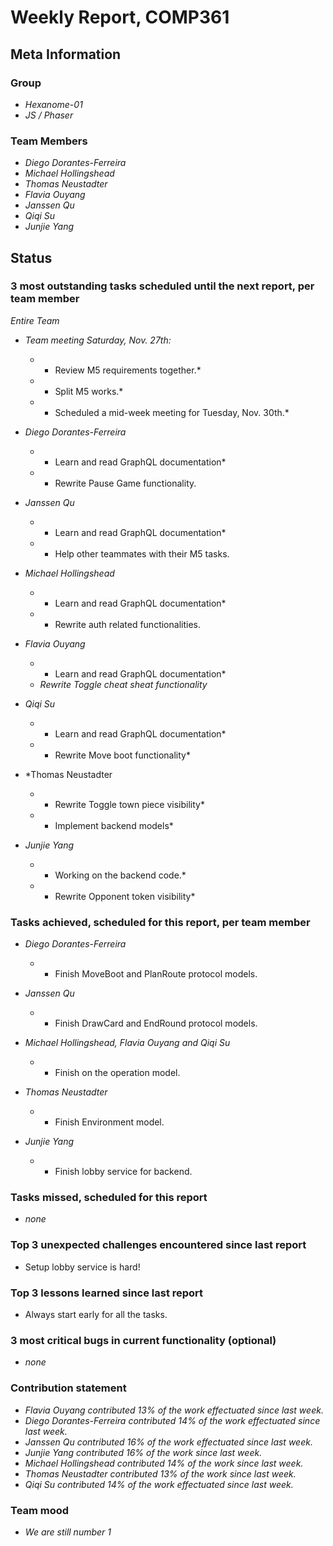 # Weekly Report, COMP361

## Meta Information

### Group

 * *Hexanome-01*
 * *JS / Phaser*

### Team Members

 * *Diego Dorantes-Ferreira*
 * *Michael Hollingshead*
 * *Thomas Neustadter*
 * *Flavia Ouyang*
 * *Janssen Qu*
 * *Qiqi Su*
 * *Junjie Yang*

## Status

### 3 most outstanding tasks scheduled until the next report, per team member

*Entire Team*
   * *Team meeting Saturday, Nov. 27th:*
     * * Review M5 requirements together.*
     * * Split M5 works.*
     * * Scheduled a mid-week meeting for Tuesday, Nov. 30th.*

 * *Diego Dorantes-Ferreira*
    * * Learn and read GraphQL documentation*
    * * Rewrite Pause Game functionality.
 
 * *Janssen Qu*
     * * Learn and read GraphQL documentation*
     * * Help other teammates with their M5 tasks.
     
 * *Michael Hollingshead*
     * * Learn and read GraphQL documentation*
     * * Rewrite auth related functionalities.


 * *Flavia Ouyang*
     * * Learn and read GraphQL documentation*
     * *Rewrite Toggle cheat sheat functionality*

 * *Qiqi Su*
     * * Learn and read GraphQL documentation*
     * * Rewrite Move boot functionality*

 * *Thomas Neustadter 
     * * Rewrite Toggle town piece visibility*
     * * Implement backend models*

 * *Junjie Yang*
     * * Working on the backend code.*
     * * Rewrite Opponent token visibility*
   



### Tasks achieved, scheduled for this report, per team member

 * *Diego Dorantes-Ferreira*
    * * Finish MoveBoot and PlanRoute protocol models.
 
 * *Janssen Qu*
    * * Finish DrawCard and EndRound protocol models.

 * *Michael Hollingshead, Flavia Ouyang and Qiqi Su*
   * * Finish on the operation model.

 * *Thomas Neustadter*
   * * Finish Environment model.

 * *Junjie Yang*
   * * Finish lobby service for backend.   



### Tasks missed, scheduled for this report

 * *none*

### Top 3 unexpected challenges encountered since last report

 * Setup lobby service is hard!

### Top 3 lessons learned since last report

 * Always start early for all the tasks.

### 3 most critical bugs in current functionality (optional)

 * *none*

### Contribution statement

 * *Flavia Ouyang contributed 13% of the work effectuated since last week.*
 * *Diego Dorantes-Ferreira contributed 14% of the work effectuated since last week.*
 * *Janssen Qu contributed 16% of the work effectuated since last week.*
 * *Junjie Yang contributed 16% of the work since last week.*
 * *Michael Hollingshead contributed 14% of the work since last week.*
 * *Thomas Neustadter contributed 13% of the work since last week.*
 * *Qiqi Su contributed 14% of the work effectuated since last week.*

### Team mood
 * *We are still number 1*
